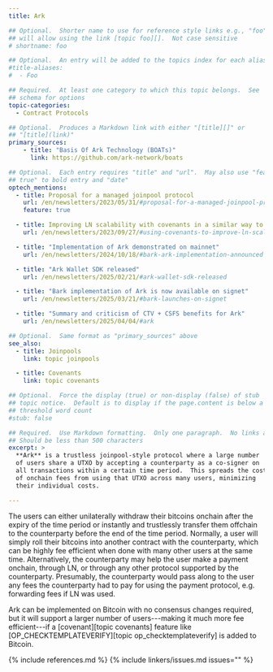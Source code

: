 ```yaml
---
title: Ark

## Optional.  Shorter name to use for reference style links e.g., "foo"
## will allow using the link [topic foo][].  Not case sensitive
# shortname: foo

## Optional.  An entry will be added to the topics index for each alias
#title-aliases:
#  - Foo

## Required.  At least one category to which this topic belongs.  See
## schema for options
topic-categories:
  - Contract Protocols

## Optional.  Produces a Markdown link with either "[title][]" or
## "[title](link)"
primary_sources:
    - title: "Basis Of Ark Technology (BOATs)"
      link: https://github.com/ark-network/boats

## Optional.  Each entry requires "title" and "url".  May also use "feature:
## true" to bold entry and "date"
optech_mentions:
  - title: Proposal for a managed joinpool protocol
    url: /en/newsletters/2023/05/31/#proposal-for-a-managed-joinpool-protocol
    feature: true

  - title: Improving LN scalability with covenants in a similar way to Ark
    url: /en/newsletters/2023/09/27/#using-covenants-to-improve-ln-scalability

  - title: "Implementation of Ark demonstrated on mainnet"
    url: /en/newsletters/2024/10/18/#bark-ark-implementation-announced

  - title: "Ark Wallet SDK released"
    url: /en/newsletters/2025/02/21/#ark-wallet-sdk-released

  - title: "Bark implementation of Ark is now available on signet"
    url: /en/newsletters/2025/03/21/#bark-launches-on-signet

  - title: "Summary and criticism of CTV + CSFS benefits for Ark"
    url: /en/newsletters/2025/04/04/#ark

## Optional.  Same format as "primary_sources" above
see_also:
  - title: Joinpools
    link: topic joinpools

  - title: Covenants
    link: topic covenants

## Optional.  Force the display (true) or non-display (false) of stub
## topic notice.  Default is to display if the page.content is below a
## threshold word count
#stub: false

## Required.  Use Markdown formatting.  Only one paragraph.  No links allowed.
## Should be less than 500 characters
excerpt: >
  **Ark** is a trustless joinpool-style protocol where a large number
  of users share a UTXO by accepting a counterparty as a co-signer on
  all transactions within a certain time period.  This spreads the cost
  of onchain fees from using that UTXO across many users, minimizing
  their individual costs.

---
```

The users can either unilaterally withdraw their bitcoins onchain
after the expiry of the time period or instantly and trustlessly
transfer them offchain to the counterparty before the end of the time
period.  Normally, a user will simply roll their bitcoins into another
contract with the counterparty, which can be highly fee efficient when
done with many other users at the same time.  Alternatively, the
counterparty may help the user make a payment onchain, through LN, or
through any other protocol supported by the counterparty.  Presumably,
the counterparty would pass along to the user any fees the
counterparty had to pay for using the payment protocol, e.g.
forwarding fees if LN was used.

Ark can be implemented on Bitcoin with no consensus changes required,
but it will support a larger number of users---making it much more fee
efficient---if a [covenant][topic covenants] feature like
[OP_CHECKTEMPLATEVERIFY][topic op_checktemplateverify] is added to
Bitcoin.

{% include references.md %}
{% include linkers/issues.md issues="" %}
